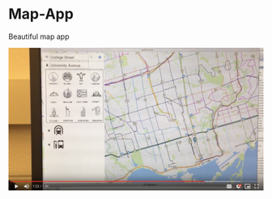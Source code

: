 # Map-App
Beautiful map app

   
   
   
   [![Watch the video](libstreetmap/screen_shot.png)](https://drive.google.com/open?id=0B83yQR18uWgQWWJoRHR6NzNnMkk)
